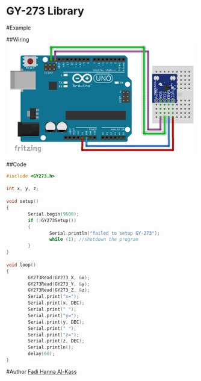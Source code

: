 # GY-273 Library

#Example

##Wiring
<img src="media/sample.png">

##Code
```c
#include <GY273.h>

int x, y, z;

void setup()
{
        Serial.begin(9600);
        if (!GY273Setup())
        {
                Serial.println("failed to setup GY-273");
                while (1); //shotdown the program
        }
}

void loop()
{
        GY273Read(GY273_X, &x);
        GY273Read(GY273_Y, &y);
        GY273Read(GY273_Z, &z);
        Serial.print("x=");
        Serial.print(x, DEC);
        Serial.print(" ");
        Serial.print("y=");
        Serial.print(y, DEC);
        Serial.print(" ");
        Serial.print("z=");
        Serial.print(z, DEC);
        Serial.println();
        delay(60);
}
```

#Author
[Fadi Hanna Al-Kass](http://github.com/alkass)
